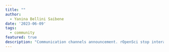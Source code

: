 ```yaml
---
title: ""
author:
  - Yanina Bellini Saibene
date: '2023-06-09'
tags:
  - community
featured: true
description: "Communication channels announcement. rOpenSci stop interacting on Twitter."
---
```



